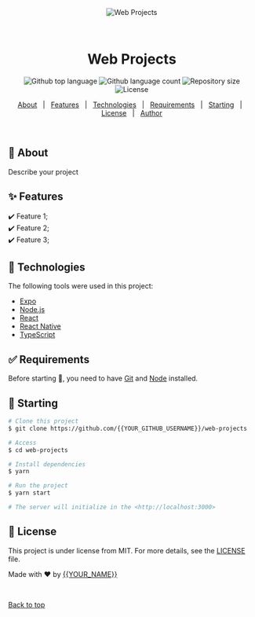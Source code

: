 <div align="center" id="top"> 
  <img src="./.github/app.gif" alt="Web Projects" />

  &#xa0;

  <!-- <a href="https://webprojects.netlify.app">Demo</a> -->
</div>

<h1 align="center">Web Projects</h1>

<p align="center">
  <img alt="Github top language" src="https://img.shields.io/github/languages/top/{{YOUR_GITHUB_USERNAME}}/web-projects?color=56BEB8">

  <img alt="Github language count" src="https://img.shields.io/github/languages/count/{{YOUR_GITHUB_USERNAME}}/web-projects?color=56BEB8">

  <img alt="Repository size" src="https://img.shields.io/github/repo-size/{{YOUR_GITHUB_USERNAME}}/web-projects?color=56BEB8">

  <img alt="License" src="https://img.shields.io/github/license/{{YOUR_GITHUB_USERNAME}}/web-projects?color=56BEB8">

  <!-- <img alt="Github issues" src="https://img.shields.io/github/issues/{{YOUR_GITHUB_USERNAME}}/web-projects?color=56BEB8" /> -->

  <!-- <img alt="Github forks" src="https://img.shields.io/github/forks/{{YOUR_GITHUB_USERNAME}}/web-projects?color=56BEB8" /> -->

  <!-- <img alt="Github stars" src="https://img.shields.io/github/stars/{{YOUR_GITHUB_USERNAME}}/web-projects?color=56BEB8" /> -->
</p>

<!-- Status -->

<!-- <h4 align="center"> 
	🚧  Web Projects 🚀 Under construction...  🚧
</h4> 

<hr> -->

<p align="center">
  <a href="#dart-about">About</a> &#xa0; | &#xa0; 
  <a href="#sparkles-features">Features</a> &#xa0; | &#xa0;
  <a href="#rocket-technologies">Technologies</a> &#xa0; | &#xa0;
  <a href="#white_check_mark-requirements">Requirements</a> &#xa0; | &#xa0;
  <a href="#checkered_flag-starting">Starting</a> &#xa0; | &#xa0;
  <a href="#memo-license">License</a> &#xa0; | &#xa0;
  <a href="https://github.com/{{YOUR_GITHUB_USERNAME}}" target="_blank">Author</a>
</p>

<br>

## :dart: About ##

Describe your project

## :sparkles: Features ##

:heavy_check_mark: Feature 1;\
:heavy_check_mark: Feature 2;\
:heavy_check_mark: Feature 3;

## :rocket: Technologies ##

The following tools were used in this project:

- [Expo](https://expo.io/)
- [Node.js](https://nodejs.org/en/)
- [React](https://pt-br.reactjs.org/)
- [React Native](https://reactnative.dev/)
- [TypeScript](https://www.typescriptlang.org/)

## :white_check_mark: Requirements ##

Before starting :checkered_flag:, you need to have [Git](https://git-scm.com) and [Node](https://nodejs.org/en/) installed.

## :checkered_flag: Starting ##

```bash
# Clone this project
$ git clone https://github.com/{{YOUR_GITHUB_USERNAME}}/web-projects

# Access
$ cd web-projects

# Install dependencies
$ yarn

# Run the project
$ yarn start

# The server will initialize in the <http://localhost:3000>
```

## :memo: License ##

This project is under license from MIT. For more details, see the [LICENSE](LICENSE.md) file.


Made with :heart: by <a href="https://github.com/{{YOUR_GITHUB_USERNAME}}" target="_blank">{{YOUR_NAME}}</a>

&#xa0;

<a href="#top">Back to top</a>
